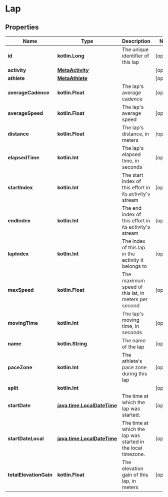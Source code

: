 
# Lap

## Properties
Name | Type | Description | Notes
------------ | ------------- | ------------- | -------------
**id** | **kotlin.Long** | The unique identifier of this lap |  [optional]
**activity** | [**MetaActivity**](MetaActivity.md) |  |  [optional]
**athlete** | [**MetaAthlete**](MetaAthlete.md) |  |  [optional]
**averageCadence** | **kotlin.Float** | The lap&#39;s average cadence |  [optional]
**averageSpeed** | **kotlin.Float** | The lap&#39;s average speed |  [optional]
**distance** | **kotlin.Float** | The lap&#39;s distance, in meters |  [optional]
**elapsedTime** | **kotlin.Int** | The lap&#39;s elapsed time, in seconds |  [optional]
**startIndex** | **kotlin.Int** | The start index of this effort in its activity&#39;s stream |  [optional]
**endIndex** | **kotlin.Int** | The end index of this effort in its activity&#39;s stream |  [optional]
**lapIndex** | **kotlin.Int** | The index of this lap in the activity it belongs to |  [optional]
**maxSpeed** | **kotlin.Float** | The maximum speed of this lat, in meters per second |  [optional]
**movingTime** | **kotlin.Int** | The lap&#39;s moving time, in seconds |  [optional]
**name** | **kotlin.String** | The name of the lap |  [optional]
**paceZone** | **kotlin.Int** | The athlete&#39;s pace zone during this lap |  [optional]
**split** | **kotlin.Int** |  |  [optional]
**startDate** | [**java.time.LocalDateTime**](java.time.LocalDateTime.md) | The time at which the lap was started. |  [optional]
**startDateLocal** | [**java.time.LocalDateTime**](java.time.LocalDateTime.md) | The time at which the lap was started in the local timezone. |  [optional]
**totalElevationGain** | **kotlin.Float** | The elevation gain of this lap, in meters |  [optional]



